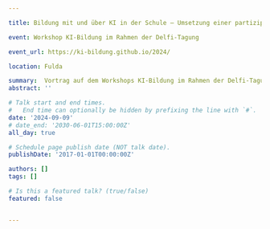 ```yaml
---

title: Bildung mit und über KI in der Schule – Umsetzung einer partizipativen Unterrichtsplattform

event: Workshop KI-Bildung im Rahmen der Delfi-Tagung

event_url: https://ki-bildung.github.io/2024/

location: Fulda

summary:  Vortrag auf dem Workshops KI-Bildung im Rahmen der Delfi-Tagung 
abstract: ''

# Talk start and end times.
#   End time can optionally be hidden by prefixing the line with `#`.
date: '2024-09-09'
# date_end: '2030-06-01T15:00:00Z'
all_day: true

# Schedule page publish date (NOT talk date).
publishDate: '2017-01-01T00:00:00Z'

authors: []
tags: []

# Is this a featured talk? (true/false)
featured: false


---
```

